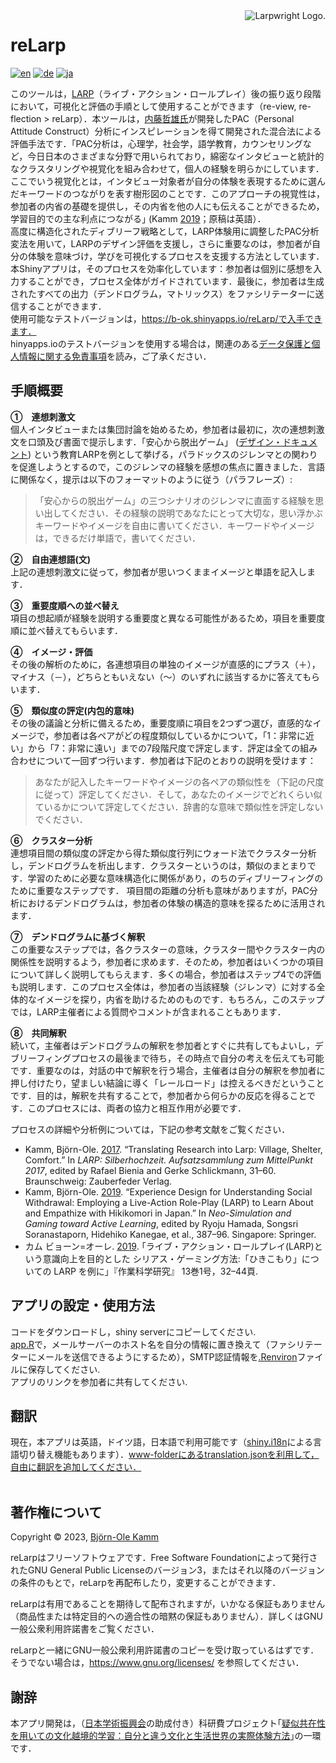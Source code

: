 <picture>
  <source media="(prefers-color-scheme: dark)" srcset="https://www.larpwright.online/assets/rl-logo_wh.png">
  <source media="(prefers-color-scheme: light)" srcset="https://www.larpwright.online/assets/rl-logo_bl.png">
  <img align="right" alt="Larpwright Logo." src="https://www.larpwright.online/assets/rl-logo_bl.png">
</picture>

# reLarp
[![en](https://img.shields.io/badge/lang-en-blue.svg)](https://github.com/larpgit/relarp/blob/main/README.md)
[![de](https://img.shields.io/badge/lang-de-green.svg)](https://github.com/larpgit/relarp/blob/main/README.de.md)
[![ja](https://img.shields.io/badge/lang-ja-red.svg)](https://github.com/larpgit/relarp/blob/main/README.ja.md)

このツールは，[LARP](https://nordiclarp.org/wiki/Larp)（ライブ・アクション・ロールプレイ）後の振り返り段階において，可視化と評価の手順として使用することができます（re-view, re-flection > reLarp）．本ツールは，[内藤哲雄氏](https://pacanalysis.jimdofree.com/)が開発したPAC（Personal Attitude Construct）分析にインスピレーションを得て開発された混合法による評価手法です．｢PAC分析は，心理学，社会学，語学教育，カウンセリングなど，今日日本のさまざまな分野で用いられており，綿密なインタビューと統計的なクラスタリングや視覚化を組み合わせて，個人の経験を明らかにしています．ここでいう視覚化とは，インタビュー対象者が自分の体験を表現するために選んだキーワードのつながりを表す樹形図のことです．このアプローチの視覚性は，参加者の内省の基礎を提供し，その内省を他の人にも伝えることができるため，学習目的での主な利点につながる｣ (Kamm [2019](https://doi.org/10.1007/978-981-13-8039-6_36)；原稿は英語）．<br/>
高度に構造化されたディブリーフ戦略として，LARP体験用に調整したPAC分析変法を用いて，LARPのデザイン評価を支援し，さらに重要なのは，参加者が自分の体験を意味づけ，学びを可視化するプロセスを支援する方法としています．<br/>
本Shinyアプリは，そのプロセスを効率化しています：参加者は個別に感想を入力することができ，プロセス全体がガイドされています．最後に，参加者は生成されたすべての出力（デンドログラム，マトリックス）をファシリテーターに送信することができます． <br/>
使用可能なテストバージョンは，https://b-ok.shinyapps.io/reLarp/で入手できます．<br/>
hinyapps.ioのテストバージョンを使用する場合は，関連のある[データ保護と個人情報に関する免責事項](https://www.larpwright.online/relarp/#data_privacy)を読み，ご了承ください．

## 手順概要
**①　連想刺激文**<br/>
個人インタビューまたは集団討論を始めるため，参加者は最初に，次の連想刺激文を口頭及び書面で提示します．「安心から脱出ゲーム」 ([デザイン・ドキュメント](https://www.b-ok.de/vsc_larp/)) という教育LARPを例として挙げる，パラドックスのジレンマとの関わりを促進しようとするので，このジレンマの経験を感想の焦点に置きました．言語に関係なく，提示は以下のフォーマットのように従う（パラフレーズ）:
> 「安心からの脱出ゲーム」の三つシナリオのジレンマに直面する経験を思い出してください．その経験の説明であなたにとって大切な，思い浮かぶキーワードやイメージを自由に書いてください．キーワードやイメージは，できるだけ単語で，書いてください．

**②　自由連想語(文)**<br/>
上記の連想刺激文に従って，参加者が思いつくままイメージと単語を記入します．

**③　重要度順への並べ替え**<br/>
項目の想起順が経験を説明する重要度と異なる可能性があるため，項目を重要度順に並べ替えてもらいます．

**④　イメージ・評価**<br/>
その後の解析のために，各連想項目の単独のイメージが直感的にプラス（＋），マイナス（－），どちらともいえない（〜）のいずれに該当するかに答えてもらいます．

**⑤　類似度の評定(内包的意味)**<br/>
その後の議論と分析に備えるため，重要度順に項目を2つずつ選び，直感的なイメージで，参加者は各ペアがどの程度類似しているかについて，「1：非常に近い」から「7：非常に遠い」までの7段階尺度で評定します．評定は全ての組み合わせについて一回ずつ行います．参加者は下記のとおりの説明を受けます：
> あなたが記入したキーワードやイメージの各ペアの類似性を（下記の尺度に従って）評定してください．そして，あなたのイメージでどれくらい似ているかについて評定してください．辞書的な意味で類似性を評定しないでください．

**⑥　クラスター分析**<br/>
連想項目間の類似度の評定から得た類似度行列にウォード法でクラスター分析し，デンドログラムを析出します．クラスターというのは，類似のまとまりです．学習のために必要な意味構造化に関係があり，のちのディブリーフィングのために重要なステップです．
項目間の距離の分析も意味がありますが，PAC分析におけるデンドログラムは，参加者の体験の構造的意味を探るために活用されます．

**⑦　デンドログラムに基づく解釈**<br/>
この重要なステップでは，各クラスターの意味，クラスター間やクラスター内の関係性を説明するよう，参加者に求めます．そのため，参加者はいくつかの項目について詳しく説明してもらえます．多くの場合，参加者はステップ4での評価も説明します．このプロセス全体は，参加者の当該経験（ジレンマ）に対する全体的なイメージを探り，内省を助けるためのものです．もちろん，このステップでは，LARP主催者による質問やコメントが含まれることもあります．

**⑧　共同解釈**<br/>
続いて，主催者はデンドログラムの解釈を参加者とすぐに共有してもよいし，デブリーフィングプロセスの最後まで待ち，その時点で自分の考えを伝えても可能です．重要なのは，対話の中で解釈を行う場合，主催者は自分の解釈を参加者に押し付けたり，望ましい結論に導く「レールロード」は控えるべきだということです．目的は，解釈を共有することで，参加者から何らかの反応を得ることです．このプロセスには、両者の協力と相互作用が必要です．

プロセスの詳細や分析例については，下記の参考文献をご覧ください．<br/>
- Kamm, Björn-Ole. [2017](https://www.academia.edu/98921787/Translating_Research_into_Larp_Village_Shelter_Comfort). “Translating Research into Larp: Village, Shelter, Comfort.” In *LARP: Silberhochzeit. Aufsatzsammlung zum MittelPunkt 2017*, edited by Rafael Bienia and Gerke Schlickmann, 31–60. Braunschweig: Zauberfeder Verlag.<br/>
- Kamm, Björn-Ole. [2019](https://doi.org/10.1007/978-981-13-8039-6_36). “Experience Design for Understanding Social Withdrawal: Employing a Live-Action Role-Play (LARP) to Learn About and Empathize with Hikikomori in Japan.” In *Neo-Simulation and Gaming toward Active Learning*, edited by Ryoju Hamada, Songsri Soranastaporn, Hidehiko Kanegae, et al., 387–96. Singapore: Springer.<br/>
- カム ビョーン=オーレ. [2019](https://doi.org/10.32191/jjos.13.1_32). ｢ライブ・アクション・ロールプレイ(LARP)という意識向上を目的とした シリアス・ゲーミング方法:「ひきこもり」についての LARP を例に」『作業科学研究』 13巻1号，32–44頁.

## アプリの設定・使用方法
コードをダウンロードし，shiny serverにコピーしてください.<br/>
[app.R](app.R)で，メールサーバーのホスト名を自分の情報に置き換えて（ファシリテーターにメールを送信できるようにするため），SMTP認証情報を[.Renviron](.Renviron)ファイルに保存してください.<br/>
アプリのリンクを参加者に共有してください.

## 翻訳
現在，本アプリは英語，ドイツ語，日本語で利用可能です（[shiny.i18n](https://github.com/Appsilon/shiny.i18n)による言語切り替え機能もあります）．www-folderにあるtranslation.jsonを利用して，自由に翻訳を追加してください．<br/><br/>

## 著作権について
Copyright &copy; 2023, [Björn-Ole Kamm](https://www.b-ok.de)

reLarpはフリーソフトウェアです．Free Software Foundationによって発行されたGNU General Public Licenseのバージョン3，またはそれ以降のバージョンの条件のもとで，reLarpを再配布したり，変更することができます．

reLarpは有用であることを期待して配布されますが，いかなる保証もありません（商品性または特定目的への適合性の暗黙の保証もありません）．詳しくはGNU一般公衆利用許諾書をご覧ください．

reLarpと一緒にGNU一般公衆利用許諾書のコピーを受け取っているはずです．そうでない場合は，https://www.gnu.org/licenses/ を参照してください．

## 謝辞
本アプリ開発は，（[日本学術振興会](https://www.jsps.go.jp/english/)の助成付き）科研費プロジェクト｢[疑似共在性を用いての文化越境的学習：自分と違う文化と生活世界の実際体験方法](https://kaken.nii.ac.jp/en/grant/KAKENHI-PROJECT-19KT0028/)｣の一環です．
